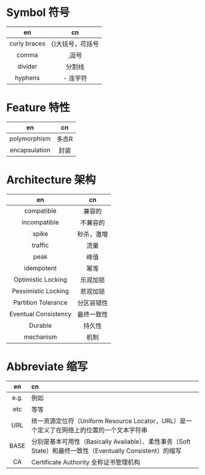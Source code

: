 # Symbol 符号
|en|cn
|:---:|:---:|
|curly braces|{}大括号，花括号|
|comma| ,逗号
|divider| 分割线  
|hyphens| - 连字符


# Feature 特性
|en|cn
|:---:|:---:|
|polymorphism| 多态R
|encapsulation| 封装

# Architecture 架构

|en|cn|
|:---:|:---:|
|compatible|兼容的   
|incompatible|不兼容的
|spike|秒杀，激增
|traffic| 流量
|peak|峰值
|idempotent| 幂等
|Optimistic Locking| 乐观加锁 
|Pessimistic Locking| 悲观加锁
|Partition Tolerance| 分区容错性
|Eventual Consistency|最终一致性
|Durable | 持久性
|mechanism|机制


# Abbreviate 缩写
|en|cn|
|:---:|:---|
|e.g. | 例如
|etc | 等等
|URL| 统一资源定位符（Uniform Resource Locator，URL）是一个定义了在网络上的位置的一个文本字符串
|BASE| 分别是基本可用性（Basically Available）、柔性事务（Soft State）和最终一致性（Eventually Consistent）的缩写
|CA| Certificate Authority 全称证书管理机构